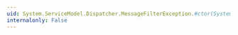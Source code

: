 ```yaml
---
uid: System.ServiceModel.Dispatcher.MessageFilterException.#ctor(System.String,System.Collections.ObjectModel.Collection{System.ServiceModel.Dispatcher.MessageFilter})
internalonly: False
---
```

